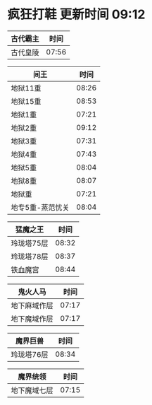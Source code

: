 # 疯狂打鞋 更新时间 09:12

| 古代霸主   | 时间    |
|--------|-------|
| 古代皇陵 | 07:56 |

| 间王   | 时间    |
|--------|-------|
| 地狱11重 | 08:26 |
| 地狱15重 | 08:53 |
| 地狱1重 | 07:21 |
| 地狱2重 | 09:12 |
| 地狱3重 | 07:31 |
| 地狱4重 | 07:43 |
| 地狱5重 | 08:04 |
| 地狱8重 | 08:07 |
| 地狱重 | 07:21 |
| 地专5重-蒸范忧关 | 08:04 |

| 猛魔之王   | 时间    |
|--------|-------|
| 玲珑塔75层 | 08:32 |
| 玲珑塔78层 | 08:37 |
| 铁血魔宫 | 08:44 |

| 鬼火人马   | 时间    |
|--------|-------|
| 地下麻域作层 | 07:17 |
| 地下魔域作层 | 07:17 |

| 魔界巨兽   | 时间    |
|--------|-------|
| 玲珑塔76层 | 08:34 |

| 魔界统领   | 时间    |
|--------|-------|
| 地下魔域七层 | 07:15 |